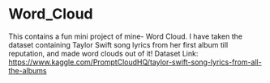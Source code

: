 # Word_Cloud

This contains a fun mini project of mine- Word Cloud. I have taken the dataset containing Taylor Swift song lyrics from her first album till reputation, and made word clouds out of it!
Dataset Link: https://www.kaggle.com/PromptCloudHQ/taylor-swift-song-lyrics-from-all-the-albums
